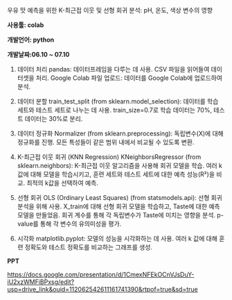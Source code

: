 우유 맛 예측을 위한 K-최근접 이웃 및 선형 회귀 분석: pH, 온도, 색상 변수의 영향

**사용툴: colab**

**개발언어: python**

**개발날짜:06.10 ~ 07.10**

1. 데이터 처리
pandas: 데이터프레임을 다루는 데 사용. CSV 파일을 읽어들여 데이터셋을 처리.
Google Colab 파일 업로드: 데이터를 Google Colab에 업로드하여 분석.

2. 데이터 분할
train_test_split (from sklearn.model_selection): 데이터를 학습 세트와 테스트 세트로 나누는 데 사용. train_size=0.7로 학습 데이터는 70%, 테스트 데이터는 30%로 분리.

4. 데이터 정규화
Normalizer (from sklearn.preprocessing): 독립변수(X)에 대해 정규화를 진행. 모든 특성들이 같은 범위 내에서 비교될 수 있도록 변환.

5. K-최근접 이웃 회귀 (KNN Regression)
KNeighborsRegressor (from sklearn.neighbors): K-최근접 이웃 알고리즘을 사용해 회귀 모델을 학습.
여러 k 값에 대해 모델을 학습시키고, 훈련 세트와 테스트 세트에 대한 예측 성능(R²)을 비교.
최적의 k값을 선택하여 예측.

6. 선형 회귀
OLS (Ordinary Least Squares) (from statsmodels.api): 선형 회귀 분석을 위해 사용.
X_train에 대해 선형 회귀 모델을 학습하고, Taste에 대한 예측 모델을 만들었음.
회귀 계수를 통해 각 독립변수가 Taste에 미치는 영향을 분석.
p-value를 통해 각 변수의 유의미성을 평가.

7. 시각화
matplotlib.pyplot: 모델의 성능을 시각화하는 데 사용. 여러 k 값에 대해 훈련 정확도와 테스트 정확도를 비교하는 그래프를 생성.

**PPT**

https://docs.google.com/presentation/d/1CmexNFEkOCnVJsDuY-iU2xzWMFiBPxsg/edit?usp=drive_link&ouid=112062542611161741390&rtpof=true&sd=true
